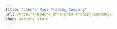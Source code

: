 ```yaml
---
title: "John's Pass Trading Company"
url: /madeira-beach/johns-pass-trading-company/
shop: variety store
---
```

